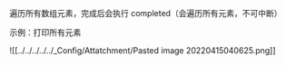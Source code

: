 遍历所有数组元素，完成后会执行 completed（会遍历所有元素，不可中断）

示例：打印所有元素

![[../../../../../_Config/Attatchment/Pasted image 20220415040625.png]]